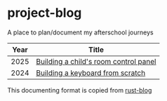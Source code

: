 # project-blog
A place to plan/document my afterschool journeys


| Year | Title |
|-|-|
| 2025 | [Building a child's room control panel ](./projects/control-panel/1-vision.md) |
| 2024 | [Building a keyboard from scratch ](./projects/DIY-keyboard/1-vision.md) |

This documenting format is copied from [rust-blog](https://github.com/pretzelhammer/rust-blog)
